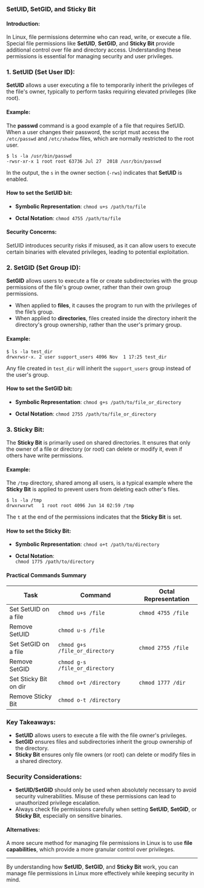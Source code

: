 ### SetUID, SetGID, and Sticky Bit

#### Introduction:
In Linux, file permissions determine who can read, write, or execute a file. Special file permissions like **SetUID**, **SetGID**, and **Sticky Bit** provide additional control over file and directory access. Understanding these permissions is essential for managing security and user privileges.

### 1. **SetUID (Set User ID)**:
**SetUID** allows a user executing a file to temporarily inherit the privileges of the file's owner, typically to perform tasks requiring elevated privileges (like root).

#### Example:
The **passwd** command is a good example of a file that requires SetUID. When a user changes their password, the script must access the `/etc/passwd` and `/etc/shadow` files, which are normally restricted to the root user.
```
$ ls -la /usr/bin/passwd
-rwsr-xr-x 1 root root 63736 Jul 27  2018 /usr/bin/passwd
```

In the output, the `s` in the owner section (`-rws`) indicates that **SetUID** is enabled.

#### How to set the SetUID bit:

- **Symbolic Representation**:
    `chmod u+s /path/to/file`
    
- **Octal Notation**:
    `chmod 4755 /path/to/file`
    

#### Security Concerns:
SetUID introduces security risks if misused, as it can allow users to execute certain binaries with elevated privileges, leading to potential exploitation.

### 2. **SetGID (Set Group ID)**:
**SetGID** allows users to execute a file or create subdirectories with the group permissions of the file's group owner, rather than their own group permissions.

- When applied to **files**, it causes the program to run with the privileges of the file’s group.
- When applied to **directories**, files created inside the directory inherit the directory's group ownership, rather than the user's primary group.
#### Example:
```
$ ls -la test_dir
drwxrwsr-x. 2 user support_users 4096 Nov  1 17:25 test_dir
```
Any file created in `test_dir` will inherit the `support_users` group instead of the user's group.
#### How to set the SetGID bit:
- **Symbolic Representation**:
    `chmod g+s /path/to/file_or_directory`
    
- **Octal Notation**:
    `chmod 2755 /path/to/file_or_directory`
    

### 3. **Sticky Bit**:
The **Sticky Bit** is primarily used on shared directories. It ensures that only the owner of a file or directory (or root) can delete or modify it, even if others have write permissions.
#### Example:
The `/tmp` directory, shared among all users, is a typical example where the **Sticky Bit** is applied to prevent users from deleting each other's files.
```
$ ls -la /tmp
drwxrwxrwt   1 root root 4096 Jun 14 02:59 /tmp
```

The `t` at the end of the permissions indicates that the **Sticky Bit** is set.
#### How to set the Sticky Bit:
- **Symbolic Representation**:
    `chmod o+t /path/to/directory`
    
- **Octal Notation**:    
    `chmod 1775 /path/to/directory`
    

#### **Practical Commands Summary**

| Task                  | Command                        | Octal Representation |
| --------------------- | ------------------------------ | -------------------- |
| Set SetUID on a file  | `chmod u+s /file`              | `chmod 4755 /file`   |
| Remove SetUID         | `chmod u-s /file`              |                      |
| Set SetGID on a file  | `chmod g+s /file_or_directory` | `chmod 2755 /file`   |
| Remove SetGID         | `chmod g-s /file_or_directory` |                      |
| Set Sticky Bit on dir | `chmod o+t /directory`         | `chmod 1777 /dir`    |
| Remove Sticky Bit     | `chmod o-t /directory`         |                      |
### Key Takeaways:
- **SetUID** allows users to execute a file with the file owner's privileges.
- **SetGID** ensures files and subdirectories inherit the group ownership of the directory.
- **Sticky Bit** ensures only file owners (or root) can delete or modify files in a shared directory.

### Security Considerations:
- **SetUID/SetGID** should only be used when absolutely necessary to avoid security vulnerabilities. Misuse of these permissions can lead to unauthorized privilege escalation.
- Always check file permissions carefully when setting **SetUID**, **SetGID**, or **Sticky Bit**, especially on sensitive binaries.

#### Alternatives:
A more secure method for managing file permissions in Linux is to use **file capabilities**, which provide a more granular control over privileges.

---

By understanding how **SetUID**, **SetGID**, and **Sticky Bit** work, you can manage file permissions in Linux more effectively while keeping security in mind.